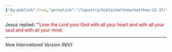 ```yaml
---
{"dg-publish":true,"permalink":"/tapestry/bible/matthew/matthew-22-37/","title":"Matthew 22:37","hide":true,"tags":["bible-verse","bible-verse"],"dgHomeLink":true,"dgShowLocalGraph":true,"dgEnableSearch":true}
---
```



Jesus replied: “<font color="#ff0000">‘Love the Lord your God with all your heart and with all your soul and with all your mind.</font>

---
*New International Version (NIV)*
